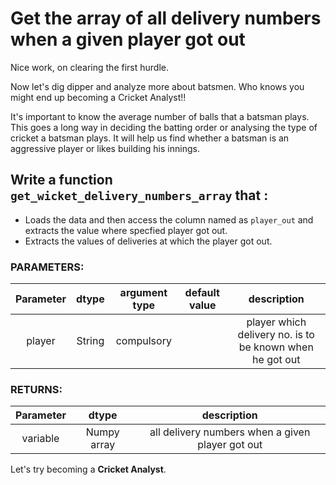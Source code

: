 # Get the array of all delivery numbers when a given player got out

Nice work, on clearing the first hurdle.

Now let's dig dipper and analyze more about batsmen.
Who knows you might end up becoming a Cricket Analyst!!

It's important to know the average number of balls that a batsman plays.
This goes a long way in deciding the batting order or analysing the type of cricket a batsman plays.
It will help us find whether a batsman is an aggressive player or likes building his innings.
 
## Write a function `get_wicket_delivery_numbers_array` that :
- Loads the data and then access the column named as `player_out` and extracts the value where specfied player got out.
- Extracts the values of deliveries at which the player got out.


### PARAMETERS:
| Parameter | dtype | argument type | default value | description |
| :---: | :---: | :---: | :---: | :---: |
| player | String | compulsory |  | player which delivery no. is to be known when he got out|

### RETURNS:
| Parameter | dtype  | description |
| :---: | :---: |:---: |
| variable | Numpy array |  all delivery numbers when a given player got out |

Let's try becoming a **Cricket Analyst**.
